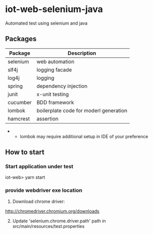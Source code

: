 # iot-web-selenium-java
Automated test using selenium and java

## Packages

| Package | Description |
| ------- | ----------- |
| selenium | web automation |
| slf4j | logging facade |
| log4j | logging |
| spring | dependency injection |
| junit | x-unit testing |
| cucumber | BDD framework |
| lombok | boilerplate  code for moderl generation |
| hamcrest | assertion |

* - lombok may require additional setup in IDE of your preference

## How to start

### Start application under test 

iot-web> yarn start

### provide webdriver exe location

1) Download chrome driver:

http://chromedriver.chromium.org/downloads

2) Update 'selenium.chrome.driver.path' path in src/main/resources/test.properties
